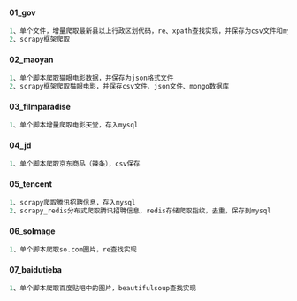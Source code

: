 #### 01_gov

```python
1、单个文件，增量爬取最新县以上行政区划代码，re、xpath查找实现，并保存为csv文件和mysql数据库
2、scrapy框架爬取
```

#### 02_maoyan

```python
1、单个脚本爬取猫眼电影数据，并保存为json格式文件
2、scrapy框架爬取猫眼电影，并保存csv文件、json文件、mongo数据库
```

#### 03_filmparadise

```python
1、单个脚本增量爬取电影天堂，存入mysql
```

#### 04_jd

```python
1、单个脚本爬取京东商品（辣条），csv保存
```

#### 05_tencent

```python
1、scrapy爬取腾讯招聘信息，存入mysql
2、scrapy_redis分布式爬取腾讯招聘信息，redis存储爬取指纹，去重，保存到mysql
```

#### 06_soImage

```python
1、单个脚本爬取so.com图片，re查找实现
```

#### 07_baidutieba

```python
1、单个脚本爬取百度贴吧中的图片，beautifulsoup查找实现
```

